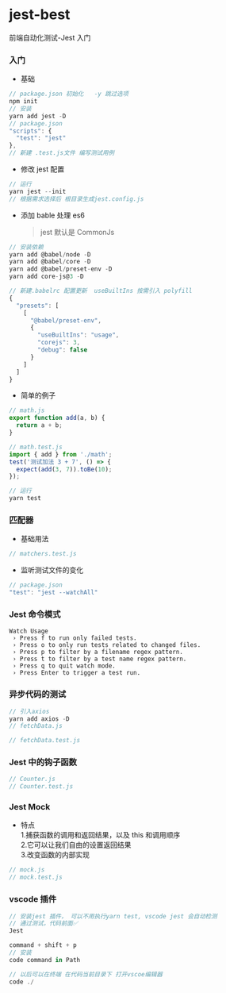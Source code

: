 # jest-best

前端自动化测试-Jest 入门

### 入门

- 基础

```javascript
// package.json 初始化   -y 跳过选项
npm init
// 安装
yarn add jest -D
// package.json
"scripts": {
  "test": "jest"
},
// 新建 .test.js文件 编写测试用例
```

- 修改 jest 配置

```javascript
// 运行
yarn jest --init
// 根据需求选择后 根目录生成jest.config.js
```

- 添加 bable 处理 es6
  > jest 默认是 CommonJs

```javascript
// 安装依赖
yarn add @babel/node -D
yarn add @babel/core -D
yarn add @babel/preset-env -D
yarn add core-js@3 -D

// 新建.babelrc 配置更新  useBuiltIns 按需引入 polyfill
{
  "presets": [
    [
      "@babel/preset-env",
      {
        "useBuiltIns": "usage",
        "corejs": 3,
        "debug": false
      }
    ]
  ]
}
```

- 简单的例子

```javascript
// math.js
export function add(a, b) {
  return a + b;
}

// math.test.js
import { add } from './math';
test('测试加法 3 + 7', () => {
  expect(add(3, 7)).toBe(10);
});

// 运行
yarn test
```

### 匹配器

- 基础用法

```javascript
// matchers.test.js
```

- 监听测试文件的变化

```javascript
// package.json
"test": "jest --watchAll"
```

### Jest 命令模式

```
Watch Usage
 › Press f to run only failed tests.
 › Press o to only run tests related to changed files.
 › Press p to filter by a filename regex pattern.
 › Press t to filter by a test name regex pattern.
 › Press q to quit watch mode.
 › Press Enter to trigger a test run.
```

### 异步代码的测试

```javascript
// 引入axios
yarn add axios -D
// fetchData.js

// fetchData.test.js
```

### Jest 中的钩子函数

```javascript
// Counter.js
// Counter.test.js
```

### Jest Mock

- 特点  
  1.捕获函数的调用和返回结果，以及 this 和调用顺序  
  2.它可以让我们自由的设置返回结果  
  3.改变函数的内部实现

```javascript
// mock.js
// mock.test.js
```

### vscode 插件

```javascript
// 安装jest 插件， 可以不用执行yarn test, vscode jest 会自动检测
// 通过测试，代码前面✅
Jest

command + shift + p
// 安装
code command in Path

// 以后可以在终端 在代码当前目录下 打开vscoe编辑器
code ./
```
